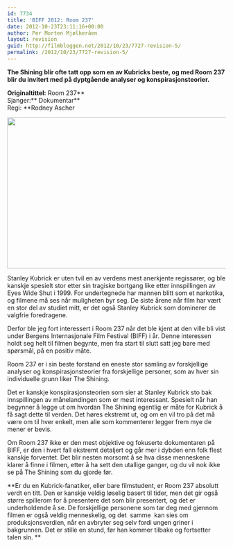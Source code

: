 ```yaml
---
id: 7734
title: 'BIFF 2012: Room 237'
date: 2012-10-23T23:11:16+00:00
author: Per Morten Mjølkeråen
layout: revision
guid: http://filmbloggen.net/2012/10/23/7727-revision-5/
permalink: /2012/10/23/7727-revision-5/
---
```

**The Shining blir ofte tatt opp som en av Kubricks beste, og med Room 237 blir du invitert med på dyptgående analyser og konspirasjonsteorier.** 

**Originaltittel:** Room 237**  
Sjanger:** Dokumentar**  
Regi: **Rodney Ascher

<a href="http://filmbloggen.net/?attachment_id=7729" rel="attachment wp-att-7729"><img class="alignnone size-large wp-image-7729" src="http://filmbloggen.net/wp-content/uploads//2012/10/bild-room-237-620x348.jpg" alt="" width="620" height="348" /></a>

Stanley Kubrick er uten tvil en av verdens mest anerkjente regissører, og ble kanskje spesielt stor etter sin tragiske bortgang like etter innspillingen av Eyes Wide Shut i 1999. For undertegnede har mannen blitt som et narkotika, og filmene må ses når muligheten byr seg. De siste årene når film har vært en stor del av studiet mitt, er det også Stanley Kubrick som dominerer de valgfrie foredragene.

Derfor ble jeg fort interessert i Room 237 når det ble kjent at den ville bli vist under Bergens Internasjonale Film Festival (BIFF) i år. Denne interessen holdt seg helt til filmen begynte, men fra start til slutt satt jeg bare med spørsmål, på en positiv måte.

Room 237 er i sin beste forstand en eneste stor samling av forskjellige analyser og konspirasjonsteorier fra forskjellige personer, som av hver sin individuelle grunn liker The Shining.

Det er kanskje konspirasjonsteorien som sier at Stanley Kubrick sto bak innspillingen av månelandingen som er mest interessant. Spesielt når han begynner å legge ut om hvordan The Shining egentlig er måte for Kubrick å få sagt dette til verden. Det høres ekstremt ut, og om en vil tro på det må være om til hver enkelt, men alle som kommenterer legger frem mye de mener er bevis.

Om Room 237 ikke er den mest objektive og fokuserte dokumentaren på BIFF, er den i hvert fall ekstremt detaljert og går mer i dybden enn folk flest kanskje forventet. Det blir nesten morsomt å se hva disse menneskene klarer å finne i filmen, etter å ha sett den utallige ganger, og du vil nok ikke se på The Shining som du gjorde før.

**Er du en Kubrick-fanatiker, eller bare filmstudent, er Room 237 absolutt verdt en titt. Den er kanskje veldig løselig basert til tider, men det gir også større spillerom for å presentere det som blir presentert, og det er underholdende å se. De forskjellige personene som tar deg med gjennom filmen er også veldig menneskelig, og det  samme  kan sies om produksjonsverdien, når en avbryter seg selv fordi ungen griner i bakgrunnen. Det er stille en stund, før han kommer tilbake og fortsetter talen sin. **